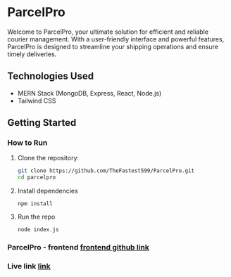 # ParcelPro

Welcome to ParcelPro, your ultimate solution for efficient and reliable courier management. With a user-friendly interface and powerful features, ParcelPro is designed to streamline your shipping operations and ensure timely deliveries.

## Technologies Used

- MERN Stack (MongoDB, Express, React, Node.js)
- Tailwind CSS

## Getting Started

### How to Run

1. Clone the repository:

   ```sh
   git clone https://github.com/TheFastest599/ParcelPro.git
   cd parcelpro
   ```

2. Install dependencies

   ```
   npm install
   ```

3. Run the repo
   ```
   node index.js
   ```

### ParcelPro - frontend [frontend github link](https://github.com/TheFastest599/ParcelPro-frontend)

### Live link [link](https://parcelpro.onrender.com/)
